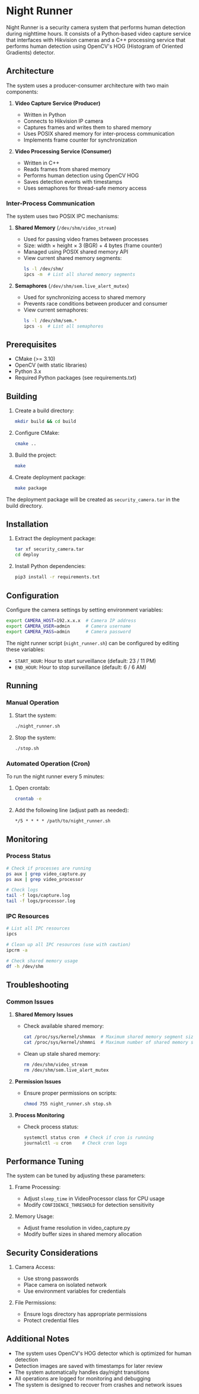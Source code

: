 # Night Runner

Night Runner is a security camera system that performs human detection during nighttime hours. It consists of a Python-based video capture service that interfaces with Hikvision cameras and a C++ processing service that performs human detection using OpenCV's HOG (Histogram of Oriented Gradients) detector.

## Architecture

The system uses a producer-consumer architecture with two main components:

1. **Video Capture Service (Producer)**
   - Written in Python
   - Connects to Hikvision IP camera
   - Captures frames and writes them to shared memory
   - Uses POSIX shared memory for inter-process communication
   - Implements frame counter for synchronization

2. **Video Processing Service (Consumer)**
   - Written in C++
   - Reads frames from shared memory
   - Performs human detection using OpenCV HOG
   - Saves detection events with timestamps
   - Uses semaphores for thread-safe memory access

### Inter-Process Communication

The system uses two POSIX IPC mechanisms:

1. **Shared Memory** (`/dev/shm/video_stream`)
   - Used for passing video frames between processes
   - Size: width × height × 3 (BGR) + 4 bytes (frame counter)
   - Managed using POSIX shared memory API
   - View current shared memory segments:
     ```bash
     ls -l /dev/shm/
     ipcs -m  # List all shared memory segments
     ```

2. **Semaphores** (`/dev/shm/sem.live_alert_mutex`)
   - Used for synchronizing access to shared memory
   - Prevents race conditions between producer and consumer
   - View current semaphores:
     ```bash
     ls -l /dev/shm/sem.*
     ipcs -s  # List all semaphores
     ```

## Prerequisites

- CMake (>= 3.10)
- OpenCV (with static libraries)
- Python 3.x
- Required Python packages (see requirements.txt)

## Building

1. Create a build directory:
   ```bash
   mkdir build && cd build
   ```

2. Configure CMake:
   ```bash
   cmake ..
   ```

3. Build the project:
   ```bash
   make
   ```

4. Create deployment package:
   ```bash
   make package
   ```

The deployment package will be created as `security_camera.tar` in the build directory.

## Installation

1. Extract the deployment package:
   ```bash
   tar xf security_camera.tar
   cd deploy
   ```

2. Install Python dependencies:
   ```bash
   pip3 install -r requirements.txt
   ```

## Configuration

Configure the camera settings by setting environment variables:

```bash
export CAMERA_HOST=192.x.x.x  # Camera IP address
export CAMERA_USER=admin      # Camera username
export CAMERA_PASS=admin      # Camera password
```

The night runner script (`night_runner.sh`) can be configured by editing these variables:
- `START_HOUR`: Hour to start surveillance (default: 23 / 11 PM)
- `END_HOUR`: Hour to stop surveillance (default: 6 / 6 AM)

## Running

### Manual Operation

1. Start the system:
   ```bash
   ./night_runner.sh
   ```

2. Stop the system:
   ```bash
   ./stop.sh
   ```

### Automated Operation (Cron)

To run the night runner every 5 minutes:

1. Open crontab:
   ```bash
   crontab -e
   ```

2. Add the following line (adjust path as needed):
   ```
   */5 * * * * /path/to/night_runner.sh
   ```

## Monitoring

### Process Status
```bash
# Check if processes are running
ps aux | grep video_capture.py
ps aux | grep video_processor

# Check logs
tail -f logs/capture.log
tail -f logs/processor.log
```

### IPC Resources
```bash
# List all IPC resources
ipcs

# Clean up all IPC resources (use with caution)
ipcrm -a

# Check shared memory usage
df -h /dev/shm
```

## Troubleshooting

### Common Issues

1. **Shared Memory Issues**
   - Check available shared memory:
     ```bash
     cat /proc/sys/kernel/shmmax  # Maximum shared memory segment size
     cat /proc/sys/kernel/shmmni  # Maximum number of shared memory segments
     ```
   - Clean up stale shared memory:
     ```bash
     rm /dev/shm/video_stream
     rm /dev/shm/sem.live_alert_mutex
     ```

2. **Permission Issues**
   - Ensure proper permissions on scripts:
     ```bash
     chmod 755 night_runner.sh stop.sh
     ```

3. **Process Monitoring**
   - Check process status:
     ```bash
     systemctl status cron  # Check if cron is running
     journalctl -u cron    # Check cron logs
     ```

## Performance Tuning

The system can be tuned by adjusting these parameters:

1. Frame Processing:
   - Adjust `sleep_time` in VideoProcessor class for CPU usage
   - Modify `CONFIDENCE_THRESHOLD` for detection sensitivity

2. Memory Usage:
   - Adjust frame resolution in video_capture.py
   - Modify buffer sizes in shared memory allocation

## Security Considerations

1. Camera Access:
   - Use strong passwords
   - Place camera on isolated network
   - Use environment variables for credentials

2. File Permissions:
   - Ensure logs directory has appropriate permissions
   - Protect credential files

## Additional Notes

- The system uses OpenCV's HOG detector which is optimized for human detection
- Detection images are saved with timestamps for later review
- The system automatically handles day/night transitions
- All operations are logged for monitoring and debugging
- The system is designed to recover from crashes and network issues

